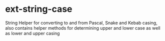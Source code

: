 # ext-string-case
 String Helper for converting to and from Pascal, Snake and Kebab  casing, also contains helper methods for determining upper and lower  case as well as lower and upper casing
